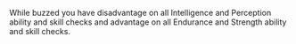While buzzed you have disadvantage on all Intelligence and Perception ability and skill checks and advantage on all Endurance and Strength ability and skill checks.